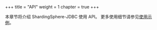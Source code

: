 +++
title = "API"
weight = 1
chapter = true
+++

本章节将介绍 ShardingSphere-JDBC 使用 API。
更多使用细节请参见[使用示例](https://github.com/apache/shardingsphere/tree/master/examples)。
